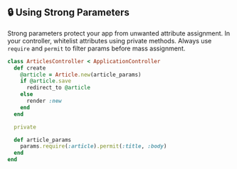 ## 🔒 Using Strong Parameters

Strong parameters protect your app from unwanted attribute assignment. In your controller, whitelist attributes using private methods. Always use `require` and `permit` to filter params before mass assignment.

```ruby
class ArticlesController < ApplicationController
  def create
    @article = Article.new(article_params)
    if @article.save
      redirect_to @article
    else
      render :new
    end
  end

  private

  def article_params
    params.require(:article).permit(:title, :body)
  end
end
```